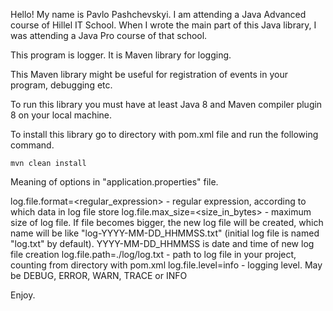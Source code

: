 Hello!
My name is Pavlo Pashchevskyi. I am attending a Java Advanced course of Hillel IT School.
When I wrote the main part of this Java library, I was attending a Java Pro course of that school.

This program is logger. It is Maven library for logging.

This Maven library might be useful for registration of events in your program, debugging etc.

To run this library you must have at least Java 8 and Maven compiler plugin 8 on your local machine.

To install this library go to directory with pom.xml file and run the following command.

    mvn clean install

Meaning of options in "application.properties" file.

log.file.format=<regular_expression> - regular expression, according to which data in log file store
log.file.max_size=<size_in_bytes> - maximum size of log file. If file becomes bigger, the new log
file will be created, which name will be like "log-YYYY-MM-DD_HHMMSS.txt" (initial log file is named
"log.txt" by default). YYYY-MM-DD_HHMMSS is date and time of new log file creation
log.file.path=./log/log.txt - path to log file in your project, counting from directory with pom.xml 
log.file.level=info - logging level. May be DEBUG, ERROR, WARN, TRACE or INFO

Enjoy.